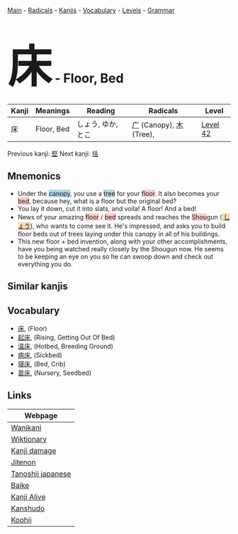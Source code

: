 <style> bigfont {font-size: 100px}</style>
[Main](../README.md) -
[Radicals](../radicals.md) -
[Kanjis](../kanjis.md) -
[Vocabulary](../vocabulary.md) -
[Levels](../levels.md) -
[Grammar](../grammar.md)
# <bigfont> 床</bigfont> - Floor, Bed 

| Kanji | Meanings | Reading | Radicals | Level |
| --- | --- | --- | --- | --- |
| 床 | Floor, Bed | しょう, ゆか, とこ | [广](../radicals/广.md) (Canopy), [木](../radicals/木.md) (Tree),  | [Level 42](../levels/wk_level42.md) |

Previous kanji: [堅](堅.md) Next kanji: [括](括.md) 

## Mnemonics
 * Under the <span style="background-color:#ADD8E6"> canopy</span>, you use a <span style="background-color:#ADD8E6"> tree</span> for your <span style="background-color:#ffcccb"> floor</span>. It also becomes your <span style="background-color:#ffcccb"> bed</span>, because hey, what is a floor but the original bed?
* You lay it down, cut it into slats, and voila! A floor! And a bed!
* News of your amazing <span style="background-color:#ffcccb"> floor</span> / <span style="background-color:#ffcccb"> bed</span> spreads and reaches the <span style="background-color:#ffcccb"> Shou</span>gun (<span style="background-color:#fed8b1"> [しょう](https://jisho.org/search/しょう)</span>), who wants to come see it. He's impressed, and asks you to build floor beds out of trees laying under this canopy in all of his buildings.
* This new floor + bed invention, along with your other accomplishments, have you being watched really closely by the Shougun now. He seems to be keeping an eye on you so he can swoop down and check out everything you do.


## Similar kanjis
 


## Vocabulary
 * [床](../vocabulary/床.md), (Floor)
* [起床](../vocabulary/床.md), (Rising, Getting Out Of Bed)
* [温床](../vocabulary/床.md), (Hotbed, Breeding Ground)
* [病床](../vocabulary/床.md), (Sickbed)
* [寝床](../vocabulary/床.md), (Bed, Crib)
* [苗床](../vocabulary/床.md), (Nursery, Seedbed)



## Links 

| Webpage |
| --- |
| [Wanikani          ](https://www.wanikani.com/kanji/床) |
| [Wiktionary        ](https://en.wiktionary.org/wiki/床) |
| [Kanji damage      ](http://www.kanjidamage.com/kanji/search?utf8=✓&q=床) |
| [Jitenon           ](https://jitenon.com/kanji/床) |
| [Tanoshii japanese ](https://www.tanoshiijapanese.com/dictionary/kanji.cfm?k=床) |
| [Baike             ](https://baike.baidu.com/item/床) |
| [Kanji Alive       ](https://app.kanjialive.com/床) |
| [Kanshudo          ](https://www.kanshudo.com/searchmn?q=床) |
| [Koohii            ](https://kanji.koohii.com/study/kanji/床) |
